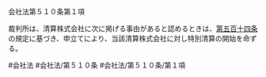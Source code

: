 会社法第５１０条第１項

裁判所は、清算株式会社に次に掲げる事由があると認めるときは、[第五百十四条](会社法＿＿＿＿第５１４条)の規定に基づき、申立てにより、当該清算株式会社に対し特別清算の開始を命ずる。

#会社法
#会社法/第５１０条
#会社法/第５１０条/第１項
